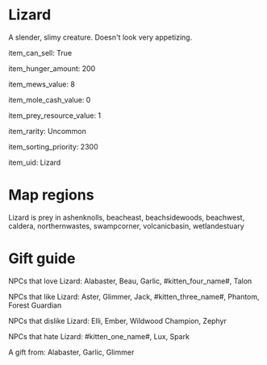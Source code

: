 # Lizard

A slender, slimy creature. Doesn't look very appetizing.

item_can_sell: True

item_hunger_amount: 200

item_mews_value: 8

item_mole_cash_value: 0

item_prey_resource_value: 1

item_rarity: Uncommon

item_sorting_priority: 2300

item_uid: Lizard

# Map regions

Lizard is prey in ashenknolls, beacheast, beachsidewoods, beachwest, caldera, northernwastes, swampcorner, volcanicbasin, wetlandestuary

# Gift guide

NPCs that love Lizard: Alabaster, Beau, Garlic, #kitten_four_name#, Talon

NPCs that like Lizard: Aster, Glimmer, Jack, #kitten_three_name#, Phantom, Forest Guardian

NPCs that dislike Lizard: Elli, Ember, Wildwood Champion, Zephyr

NPCs that hate Lizard: #kitten_one_name#, Lux, Spark

A gift from: Alabaster, Garlic, Glimmer